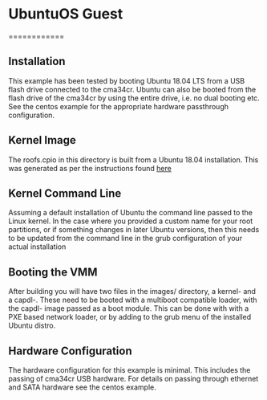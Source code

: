 <!--
  Copyright 2018, Data61
  Commonwealth Scientific and Industrial Research Organisation (CSIRO)
  ABN 41 687 119 230.

  This software may be distributed and modified according to the terms of
  the GNU General Public License version 2. Note that NO WARRANTY is provided.
  See "LICENSE_GPLv2.txt" for details.

  @TAG(DATA61_GPL)
-->

# UbuntuOS Guest
============

## Installation

This example has been tested by booting Ubuntu 18.04 LTS from a USB flash drive connected to the
cma34cr. Ubuntu can also be booted from the flash drive of the cma34cr by using the entire drive,
i.e. no dual booting etc. See the centos example for the appropriate hardware passthrough configuration.

## Kernel Image

The roofs.cpio in this directory is built from a Ubuntu 18.04 installation. This was generated as per
the instructions found [here](https://docs.sel4.systems/CAmkESVM.html#booting-from-hard-drive)

## Kernel Command Line

Assuming a default installation of Ubuntu the command line passed to the Linux kernel.
In the case where you provided a custom name for your root partitions, or if
something changes in later Ubuntu versions, then this needs to be updated from the
command line in the grub configuration of your actual installation

## Booting the VMM

After building you will have two files in the images/ directory, a kernel- and a capdl-.
These need to be booted with a multiboot compatible loader, with the capdl- image passed
as a boot module. This can be done with with a PXE based network loader, or by adding to
the grub menu of the installed Ubuntu distro.

## Hardware Configuration

The hardware configuration for this example is minimal. This includes the passing of
cma34cr USB hardware. For details on passing through ethernet and SATA hardware see the
centos example.
